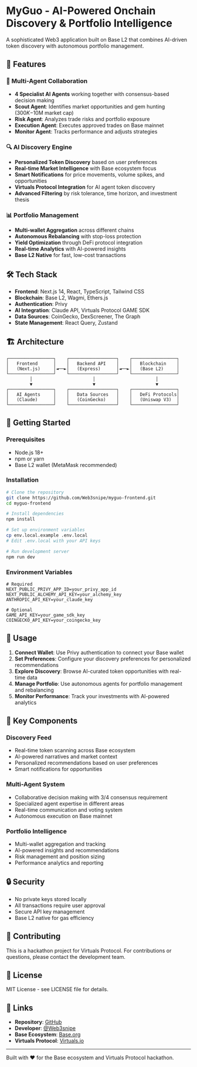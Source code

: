 # MyGuo - AI-Powered Onchain Discovery & Portfolio Intelligence

A sophisticated Web3 application built on Base L2 that combines AI-driven token discovery with autonomous portfolio management.

## 🚀 Features

### 🤖 Multi-Agent Collaboration
- **4 Specialist AI Agents** working together with consensus-based decision making
- **Scout Agent**: Identifies market opportunities and gem hunting ($300K-$10M market cap)
- **Risk Agent**: Analyzes trade risks and portfolio exposure
- **Execution Agent**: Executes approved trades on Base mainnet
- **Monitor Agent**: Tracks performance and adjusts strategies

### 🔍 AI Discovery Engine
- **Personalized Token Discovery** based on user preferences
- **Real-time Market Intelligence** with Base ecosystem focus
- **Smart Notifications** for price movements, volume spikes, and opportunities
- **Virtuals Protocol Integration** for AI agent token discovery
- **Advanced Filtering** by risk tolerance, time horizon, and investment thesis

### 📊 Portfolio Management
- **Multi-wallet Aggregation** across different chains
- **Autonomous Rebalancing** with stop-loss protection
- **Yield Optimization** through DeFi protocol integration
- **Real-time Analytics** with AI-powered insights
- **Base L2 Native** for fast, low-cost transactions

## 🛠 Tech Stack

- **Frontend**: Next.js 14, React, TypeScript, Tailwind CSS
- **Blockchain**: Base L2, Wagmi, Ethers.js
- **Authentication**: Privy
- **AI Integration**: Claude API, Virtuals Protocol GAME SDK
- **Data Sources**: CoinGecko, DexScreener, The Graph
- **State Management**: React Query, Zustand

## 🏗 Architecture

```
┌─────────────────┐    ┌──────────────────┐    ┌─────────────────┐
│   Frontend      │    │   Backend API    │    │   Blockchain    │
│   (Next.js)     │◄──►│   (Express)      │◄──►│   (Base L2)     │
└─────────────────┘    └──────────────────┘    └─────────────────┘
         │                       │                       │
         ▼                       ▼                       ▼
┌─────────────────┐    ┌──────────────────┐    ┌─────────────────┐
│   AI Agents     │    │   Data Sources   │    │   DeFi Protocols│
│   (Claude)      │    │   (CoinGecko)    │    │   (Uniswap V3)  │
└─────────────────┘    └──────────────────┘    └─────────────────┘
```

## 🚀 Getting Started

### Prerequisites
- Node.js 18+
- npm or yarn
- Base L2 wallet (MetaMask recommended)

### Installation

```bash
# Clone the repository
git clone https://github.com/Web3snipe/myguo-frontend.git
cd myguo-frontend

# Install dependencies
npm install

# Set up environment variables
cp env.local.example .env.local
# Edit .env.local with your API keys

# Run development server
npm run dev
```

### Environment Variables

```env
# Required
NEXT_PUBLIC_PRIVY_APP_ID=your_privy_app_id
NEXT_PUBLIC_ALCHEMY_API_KEY=your_alchemy_key
ANTHROPIC_API_KEY=your_claude_key

# Optional
GAME_API_KEY=your_game_sdk_key
COINGECKO_API_KEY=your_coingecko_key
```

## 📱 Usage

1. **Connect Wallet**: Use Privy authentication to connect your Base wallet
2. **Set Preferences**: Configure your discovery preferences for personalized recommendations
3. **Explore Discovery**: Browse AI-curated token opportunities with real-time data
4. **Manage Portfolio**: Use autonomous agents for portfolio management and rebalancing
5. **Monitor Performance**: Track your investments with AI-powered analytics

## 🎯 Key Components

### Discovery Feed
- Real-time token scanning across Base ecosystem
- AI-powered narratives and market context
- Personalized recommendations based on user preferences
- Smart notifications for opportunities

### Multi-Agent System
- Collaborative decision making with 3/4 consensus requirement
- Specialized agent expertise in different areas
- Real-time communication and voting system
- Autonomous execution on Base mainnet

### Portfolio Intelligence
- Multi-wallet aggregation and tracking
- AI-powered insights and recommendations
- Risk management and position sizing
- Performance analytics and reporting

## 🔒 Security

- No private keys stored locally
- All transactions require user approval
- Secure API key management
- Base L2 native for gas efficiency

## 🤝 Contributing

This is a hackathon project for Virtuals Protocol. For contributions or questions, please contact the development team.

## 📄 License

MIT License - see LICENSE file for details.

## 🔗 Links

- **Repository**: [GitHub](https://github.com/Web3snipe/myguo-frontend)
- **Developer**: [@Web3snipe](https://github.com/Web3snipe)
- **Base Ecosystem**: [Base.org](https://base.org)
- **Virtuals Protocol**: [Virtuals.io](https://virtuals.io)

---

Built with ❤️ for the Base ecosystem and Virtuals Protocol hackathon.<!-- Update 10 -->
<!-- Update 20 -->
<!-- Update 30 -->
<!-- Update 40 -->
<!-- Update 50 -->
<!-- Update 60 -->
